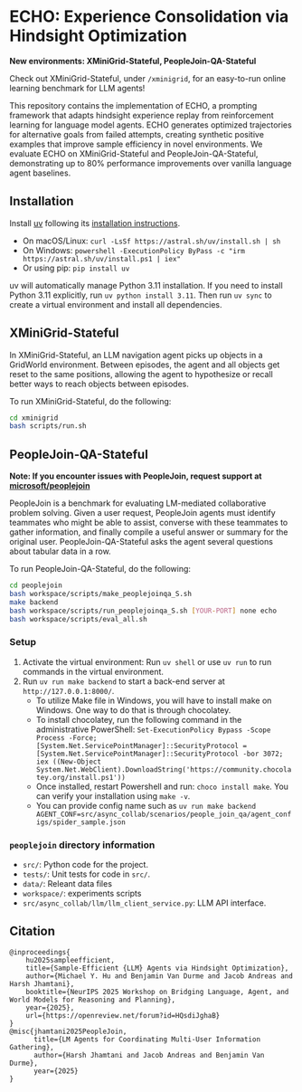 # ECHO: Experience Consolidation via Hindsight Optimization

**New environments: XMiniGrid-Stateful, PeopleJoin-QA-Stateful**

Check out XMiniGrid-Stateful, under `/xminigrid`, for an easy-to-run online learning benchmark for LLM agents!

This repository contains the implementation of ECHO, a prompting framework that adapts hindsight experience replay from reinforcement learning for language model agents. ECHO generates optimized trajectories for alternative goals from failed attempts, creating synthetic positive examples that improve sample efficiency in novel environments. We evaluate ECHO on XMiniGrid-Stateful and PeopleJoin-QA-Stateful, demonstrating up to 80% performance improvements over vanilla language agent baselines.

## Installation
Install [uv](https://docs.astral.sh/uv/) following its [installation instructions](https://docs.astral.sh/uv/getting-started/installation/).
   - On macOS/Linux: `curl -LsSf https://astral.sh/uv/install.sh | sh`
   - On Windows: `powershell -ExecutionPolicy ByPass -c "irm https://astral.sh/uv/install.ps1 | iex"`
   - Or using pip: `pip install uv`

uv will automatically manage Python 3.11 installation. If you need to install Python 3.11 explicitly, run `uv python install 3.11`.    Then run `uv sync` to create a virtual environment and install all dependencies.

## XMiniGrid-Stateful

In XMiniGrid-Stateful, an LLM navigation agent picks up objects in a GridWorld environment. Between episodes, the agent and all objects get reset to the same positions, allowing the agent to hypothesize or recall better ways to reach objects between episodes.

To run XMiniGrid-Stateful, do the following:
```bash
cd xminigrid
bash scripts/run.sh
```

## PeopleJoin-QA-Stateful

**Note: If you encounter issues with PeopleJoin, request support at [microsoft/peoplejoin](https://github.com/microsoft/peoplejoin)**

PeopleJoin is a benchmark for evaluating LM-mediated collaborative problem solving. Given a user request, PeopleJoin agents must identify teammates who might be able to assist, converse with these teammates to gather information, and finally compile a useful answer or summary for the original user. PeopleJoin-QA-Stateful asks the agent several questions about tabular data in a row.

To run PeopleJoin-QA-Stateful, do the following:
```bash
cd peoplejoin
bash workspace/scripts/make_peoplejoinqa_S.sh
make backend
bash workspace/scripts/run_peoplejoinqa_S.sh [YOUR-PORT] none echo
bash workspace/scripts/eval_all.sh
```

### Setup

1. Activate the virtual environment:
   Run `uv shell` or use `uv run` to run commands in the virtual environment.
2. Run `uv run make backend` to start a back-end server at `http://127.0.0.1:8000/`.
    - To utilize Make file in Windows, you will have to install make on Windows. One way to do that is through chocolatey.
    - To install chocolatey, run the following command in the administrative PowerShell:
   `Set-ExecutionPolicy Bypass -Scope Process -Force; [System.Net.ServicePointManager]::SecurityProtocol = [System.Net.ServicePointManager]::SecurityProtocol -bor 3072; iex ((New-Object System.Net.WebClient).DownloadString('https://community.chocolatey.org/install.ps1'))`
    - Once installed, restart Powershell and run: `choco install make`. You can verify your installation using `make -v`.
    - You can provide config name such as `uv run make backend AGENT_CONF=src/async_collab/scenarios/people_join_qa/agent_configs/spider_sample.json`


### `peoplejoin` directory information
- `src/`: Python code for the project.
- `tests/`: Unit tests for code in `src/`.
- `data/`: Releant data files
- `workspace/`: experiments scripts
- `src/async_collab/llm/llm_client_service.py`: LLM API interface. 


## Citation
```
@inproceedings{
    hu2025sampleefficient,
    title={Sample-Efficient {LLM} Agents via Hindsight Optimization},
    author={Michael Y. Hu and Benjamin Van Durme and Jacob Andreas and Harsh Jhamtani},
    booktitle={NeurIPS 2025 Workshop on Bridging Language, Agent, and World Models for Reasoning and Planning},
    year={2025},
    url={https://openreview.net/forum?id=HQsdiJghaB}
}
@misc{jhamtani2025PeopleJoin,
      title={LM Agents for Coordinating Multi-User Information Gathering}, 
      author={Harsh Jhamtani and Jacob Andreas and Benjamin Van Durme},
      year={2025}
}
```
